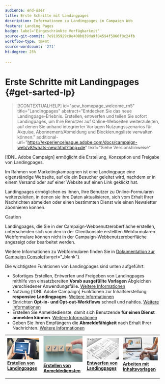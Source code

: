 ```yaml
---
audience: end-user
title: Erste Schritte mit Landingpages
description: Informationen zu Landingpages in Campaign Web
feature: Landing Pages
badge: label="Eingeschränkte Verfügbarkeit"
source-git-commit: 7e9195929c8e408b039da9f84594f5066f0c24fb
workflow-type: tm+mt
source-wordcount: '271'
ht-degree: 25%

---
```


# Erste Schritte mit Landingpages {#get-sarted-lp}

>[!CONTEXTUALHELP]
>id="acw_homepage_welcome_rn5"
>title="Landingpages"
>abstract="Entdecken Sie das neue Landingpage-Erlebnis. Erstellen, entwerfen und teilen Sie sofort Landingpages, um Ihre Benutzer auf Online-Webseiten weiterzuleiten, auf denen Sie anhand integrierter Vorlagen Nutzungsszenarios für Akquise, Abonnement/Abmeldung und Blockierungsliste verwalten können."
>additional-url="https://experienceleague.adobe.com/docs/campaign-web/v8/whats-new.html?lang=de" text="Siehe Versionshinweise"

[!DNL Adobe Campaign] ermöglicht die Erstellung, Konzeption und Freigabe von Landingpages.

Im Rahmen von Marketingkampagnen ist eine Landingpage eine eigenständige Webseite, auf die ein Besucher geleitet wird, nachdem er in einem Versand oder auf einer Website auf einen Link geklickt hat.

Landingpages ermöglichen es Ihnen, Ihre Benutzer zu Online-Formularen weiterzuleiten, in denen sie ihre Daten aktualisieren, sich vom Erhalt Ihrer Nachrichten abmelden oder einen bestimmten Dienst wie einen Newsletter abonnieren können.

>[!CAUTION]
>
>Landingpages, die Sie in der Campaign-Webbenutzeroberfläche erstellen, unterscheiden sich von den in der Clientkonsole erstellten Webformularen. Webformulare können nicht in der Campaign-Webbenutzeroberfläche angezeigt oder bearbeitet werden.
>
>Weitere Informationen zu Webformularen finden Sie in [Dokumentation zur Campaign Console](https://experienceleague.adobe.com/docs/campaign/campaign-v8/content/webapps.html?lang=de){target="_blank"}.

Die wichtigsten Funktionen von Landingpages sind unten aufgeführt:

* Sofortiges Erstellen, Entwerfen und Freigeben von Landingpages mithilfe von einsatzbereiten **Vorab ausgefüllte Vorlagen** Abgleichen verschiedener Anwendungsfälle. [Weitere Informationen](create-lp.md)
* Nutzung [!DNL Adobe Campaign] Funktionen zur Inhaltserstellung **responsive Landingpages**. [Weitere Informationen](lp-content.md)
* Einrichten **Opt-in- und Opt-out-Workflows** schnell und nahtlos. [Weitere Informationen](lp-use-cases.md)
* Erstellen Sie Anmeldedienste, damit sich Benutzende **für einen Dienst anmelden können**. [Weitere Informationen](lp-use-cases.md#lp-subscription)
* Geben Sie Ihren Empfängern die **Abmeldefähigkeit** nach Erhalt Ihrer Nachrichten. [Weitere Informationen](lp-use-cases.md#lp-unsubscription)
  <!--Send a **confirmation email** upon opt-in or opt-out.-->

<table style="table-layout:fixed"><tr style="border: 0;">
<td>
<a href="create-lp.md">
<img alt="Lead" src="../assets/do-not-localize/lp-subscription.jpeg">
</a>
<div><a href="create-lp.md"><strong>Erstellen von Landingpages</strong>
</div>
<p>
</td>
<td>
<a href="../audience/manage-services.md">
<img alt="Gelegentlich" src="../assets/do-not-localize/lp-list.jpg">
</a>
<div>
<a href="../audience/manage-services.md"><strong>Erstellen von Anmeldediensten</strong></a>
</div>
<p></td>
<td>
<a href="lp-content.md">
<img alt="Validierung" src="../assets/do-not-localize/lp-design.jpg">
</a>
<div>
<a href="lp-content.md"><strong>Entwerfen von Landingpages</strong></a>
</div>
<p>
</td>
<td>
<a href="lp-templates.md">
<img alt="Validierung" src="../assets/do-not-localize/lp-reporting.jpg">
</a>
<div>
<a href="lp-templates.md"><strong>Arbeiten mit Inhaltsvorlagen</strong></a>
</div>
<p>
</td>
</tr></table>
